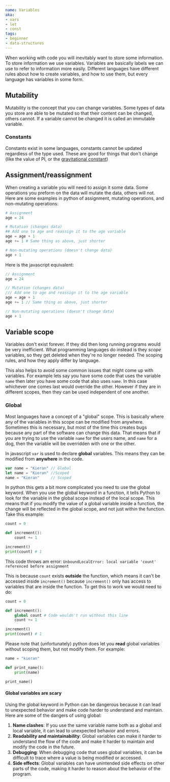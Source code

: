 ```yaml
---
name: Variables
aka:
- vars
- let
- const
tags:
- beginner
- data-structures
---
```


When working with code you will inevitably want to store some information. To store information we use variables. Variables are basically labels we can use to refer to information more easily. Different languages have different rules about how to create variables, and how to use them, but every language has variables in some form.

## Mutability

Mutability is the concept that you can change variables. Some types of data you store are able to be mutated so that their content can be changed, others cannot. If a variable cannot be changed it is called an immutable variable.

### Constants

Constants exist in some languages, constants cannot be updated regardless of the type used. These are good for things that don't change (like the value of PI, or the [gravitational constant](https://en.wikipedia.org/wiki/Gravitational_constant))

## Assignment/reassignment

When creating a variable you will need to assign it some data. Some operations you preform on the data will mutate the data, others will not. Here are some examples in python of assignment, mutating operations, and non-mutating operations:

```python
# Assignment
age = 24

# Mutation (changes data)
## Add one to age and reassign it to the age variable
age = age + 1
age += 1 # Same thing as above, just shorter

# Non-mutating operations (doesn't change data)
age + 1
```

Here is the javascript equivalent:

```javascript
// Assignment
age = 24

// Mutation (changes data)
/// Add one to age and reassign it to the age variable
age = age + 1
age += 1 // Same thing as above, just shorter

// Non-mutating operations (doesn't change data)
age + 1
```

## Variable scope

Variables don't exist forever. If they did then long running programs would be very inefficient. What programming languages do instead is they *scope* variables, so they get deleted when they're no longer needed. The scoping rules, and how they apply differ by language.

This also helps to avoid some common issues that might come up with variables. For example lets say you have some code that uses the variable `name` then later you have some code that also uses `name`. In this case whichever one comes last would override the other. However if they are in different scopes, then they can be used independent of one another.

### Global

Most languages have a concept of a "global" scope. This is basically where any of the variables in this scope can be modified from anywhere. Sometimes this is necessary, but most of the time this creates bugs because any part of the software can change this data. That means that if you are trying to use the variable `name` for the users name, and `name` for a dog, then the variable will be overridden with one or the other.

In javascript `var` is used to declare **global** variables. This means they can be modified from **anywhere** in the code. 

```javascript
var name = "Kieran" // Global
let name = "Kieran" //Scoped
name = "Kieran"     // Scoped
```

In python this gets a bit more complicated you need to use the global keyword. When you use the global keyword in a function, it tells Python to look for the variable in the global scope instead of the local scope. This means that if you modify the value of a global variable inside a function, the change will be reflected in the global scope, and not just within the function. Take this example:

```python
count = 0

def increment():
    count += 1

increment()
print(count) # 1
```

This code throws am error: `UnboundLocalError: local variable 'count' referenced before assignment`

This is because `count` exists **outside** the function, which means it can't be accessed inside `increment()` because `increment()` only has access to variables that are inside the function. To get this to work we would need to do: 

```python
count = 0

def increment():
    global count # Code wouldn't run without this line
    count += 1

increment()
print(count) # 1
```

Please note that (unfortunately) python does let you **read** global variables without scoping them, but not modify them. For example:

```python
name = "kieran"

def print_name():
    print(name)

print_name()
```

#### Global variables are scary

Using the global keyword in Python can be dangerous because it can lead to unexpected behavior and make code harder to understand and maintain. Here are some of the dangers of using global:

1. **Name clashes**: If you use the same variable name both as a global and local variable, it can lead to unexpected behavior and errors.
1. **Readability and maintainability**: Global variables can make it harder to understand the flow of the code and make it harder to maintain and modify the code in the future.
1. **Debugging**: When debugging code that uses global variables, it can be difficult to trace where a value is being modified or accessed.
1. **Side effects**: Global variables can have unintended side effects on other parts of the code, making it harder to reason about the behavior of the program.


